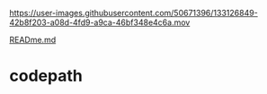 

https://user-images.githubusercontent.com/50671396/133126849-42b8f203-a08d-4fd9-a9ca-46bf348e4c6a.mov

[READme.md](https://github.com/JamesRich443/codepath/files/7106345/READme.md)
# codepath
